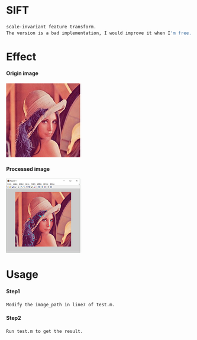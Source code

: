 # SIFT
```sh
scale-invariant feature transform.
The version is a bad implementation, I would improve it when I'm free.
```

# Effect
#### Origin image
![img](./effect/origin.jpg)
#### Processed image
![img](./effect/processed.png)

# Usage
#### Step1
```sh
Modify the image_path in line7 of test.m.
```
#### Step2
```sh
Run test.m to get the result.
```